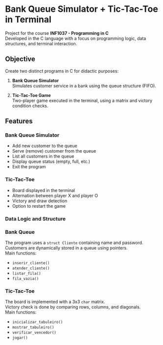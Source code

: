 # Bank Queue Simulator + Tic-Tac-Toe in Terminal

Project for the course **INF1037 - Programming in C**  
Developed in the C language with a focus on programming logic, data structures, and terminal interaction.

## Objective

Create two distinct programs in C for didactic purposes:

1. **Bank Queue Simulator**  
   Simulates customer service in a bank using the queue structure (FIFO).

2. **Tic-Tac-Toe Game**  
   Two-player game executed in the terminal, using a matrix and victory condition checks.

## Features

### Bank Queue Simulator
- Add new customer to the queue
- Serve (remove) customer from the queue
- List all customers in the queue
- Display queue status (empty, full, etc.)
- Exit the program

### Tic-Tac-Toe
- Board displayed in the terminal
- Alternation between player X and player O
- Victory and draw detection
- Option to restart the game

### Data Logic and Structure

### Bank Queue
The program uses a `struct Cliente` containing name and password.  
Customers are dynamically stored in a queue using pointers.  
Main functions:
- `inserir_cliente()`
- `atender_cliente()`
- `listar_fila()`
- `fila_vazia()`

### Tic-Tac-Toe
The board is implemented with a 3x3 `char` matrix.  
Victory check is done by comparing rows, columns, and diagonals.  
Main functions:
- `inicializar_tabuleiro()`
- `mostrar_tabuleiro()`
- `verificar_vencedor()`
- `jogar()`
